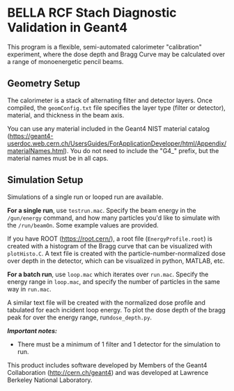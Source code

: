# BELLA RCF Stach Diagnostic Validation in Geant4

This program is a flexible, semi-automated calorimeter "calibration" experiment, where the dose depth and Bragg Curve may be calculated over a range of monoenergetic pencil beams. 

## Geometry Setup

The calorimeter is a stack of alternating filter and detector layers. Once compiled, the `geomConfig.txt` file specifies the layer type (filter or detector), material, and thickness in the beam axis. 

You can use any material included in the Geant4 NIST material catalog (https://geant4-userdoc.web.cern.ch/UsersGuides/ForApplicationDeveloper/html/Appendix/materialNames.html). You do not need to include the "G4_" prefix, but the material names must be in all caps.

## Simulation Setup

Simulations of a single run or looped run are available. 

**For a single run**, use `testrun.mac`. Specify the beam energy in the `/gun/energy` command, and how many particles you'd like to simulate with the `/run/beamOn`. Some example values are provided.

If you have ROOT (https://root.cern/), a root file (`EnergyProfile.root`) is created with a histogram of the Bragg curve that can be visualized with `plotHisto.C`. A text file is created with the particle-number-normalized dose over depth in the detector, which can be visualized in python, MATLAB, etc. 


**For a batch run**, use `loop.mac` which iterates over `run.mac`. Specify the energy range in `loop.mac`, and specify the number of particles in the same way in `run.mac`. 

A similar text file will be created with the normalized dose profile and tabulated for each incident loop energy. To plot the dose depth of the bragg peak for over the energy range, run`dose_depth.py`.

**_Important notes:_**
* There must be a minimum of 1 filter and 1 detector for the simulation to run. 



This product includes software developed by Members of the Geant4 Collaboration (http://cern.ch/geant4) and was developed at Lawrence Berkeley National Laboratory.

